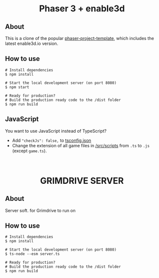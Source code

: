 <h1 align="center">
  <br>
  Phaser 3 + enable3d
  <br>
</h1>

## About

This is a clone of the popular [phaser-project-template](https://github.com/yandeu/phaser-project-template), which includes the latest enable3d.io version.

## How to use

```console
# Install dependencies
$ npm install

# Start the local development server (on port 8080)
$ npm start

# Ready for production?
# Build the production ready code to the /dist folder
$ npm run build
```

## JavaScript

You want to use JavaScript instead of TypeScript?

- Add `"checkJs": false,` to [tsconfig.json](./tsconfig.json)
- Change the extension of all game files in [/src/scripts](./src/scripts) from `.ts` to `.js` (except `game.ts`).

<h1 align="center">
  <br>
  GRIMDRIVE SERVER
  <br>
</h1>

## About

Server soft. for Grimdrive to run on

## How to use

```console
# Install dependencies
$ npm install

# Start the local development server (on port 8080)
$ ts-node --esm server.ts

# Ready for production?
# Build the production ready code to the /dist folder
$ npm run build
```
